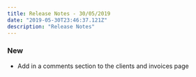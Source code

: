 ```yaml
---
title: Release Notes - 30/05/2019
date: "2019-05-30T23:46:37.121Z"
description: "Release Notes"
---
```


### New
- Add in a comments section to the clients and invoices page
